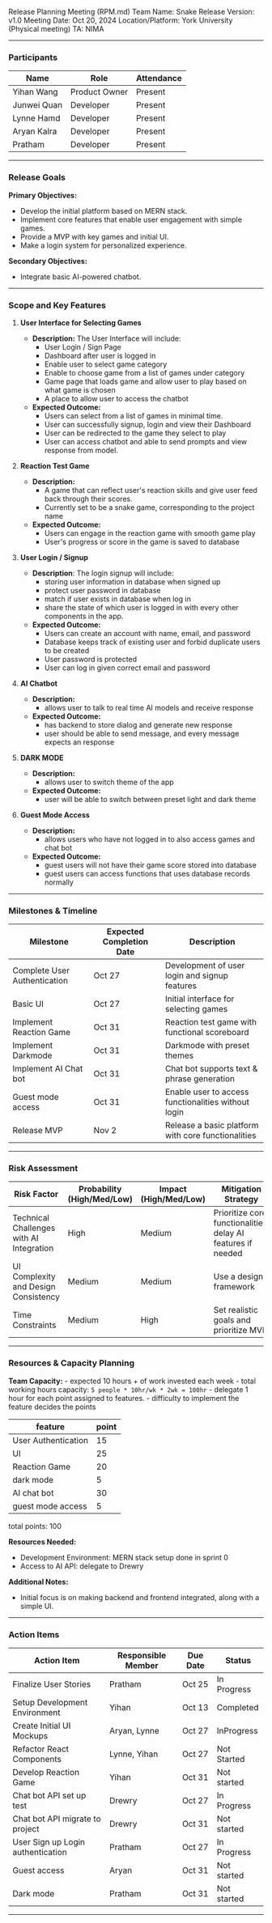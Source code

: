 Release Planning Meeting (RPM.md)
Team Name: Snake
Release Version: v1.0
Meeting Date: Oct 20, 2024
Location/Platform: York University (Physical meeting)
TA: NIMA

---

### Participants

| Name          | Role                   | Attendance |
|---------------|------------------------|------------|
| Yihan Wang    | Product Owner          | Present    |
| Junwei Quan   | Developer              | Present    |
| Lynne Hamd    | Developer              | Present    |
| Aryan Kalra   | Developer              | Present    |
| Pratham       | Developer              | Present    |

---

### Release Goals

**Primary Objectives:**  
- Develop the initial platform based on MERN stack.
- Implement core features that enable user engagement with simple games.
- Provide a MVP with key games and initial UI.
- Make a login system for personalized experience.

**Secondary Objectives:**  
- Integrate basic AI-powered chatbot.

---

### Scope and Key Features

1. **User Interface for Selecting Games**  
   - **Description:** The User Interface will include:
        - User Login / Sign Page
        - Dashboard after user is logged in
        - Enable user to select game category
        - Enable to choose game from a list of games under category
        - Game page that loads game and allow user to play based on what game is chosen
        - A place to allow user to access the chatbot
   - **Expected Outcome:** 
        - Users can select from a list of games in minimal time.
        - User can successfully signup, login and view their Dashboard
        - User can be redirected to the game they select to play
        - User can access chatbot and able to send prompts and view response from model.

2. **Reaction Test Game**  
   - **Description:**
        - A game that can reflect user's reaction skills and give user feed back through their scores.
        - Currently set to be a snake game, corresponding to the project name
   - **Expected Outcome:**
        - Users can engage in the reaction game with smooth game play
        - User's progress or score in the game is saved to database

3. **User Login / Signup**  
   - **Description**: The login signup will include:
        - storing user information in database when signed up
        - protect user password in database
        - match if user exists in database when log in
        - share the state of which user is logged in with every other components in the app.
   - **Expected Outcome:**
        - Users can create an account with name, email, and password
        - Database keeps track of existing user and forbid duplicate users to be created
        - User password is protected
        - User can log in given correct email and password

4. **AI Chatbot**  
   - **Description:**
        - allows user to talk to real time AI models and receive response
   - **Expected Outcome:** 
        - has backend to store dialog and generate new response
        - user should be able to send message, and every message expects an response

5. **DARK MODE**  
   - **Description:**
        - allows user to switch theme of the app
   - **Expected Outcome:** 
        - user will be able to switch between preset light and dark theme

6. **Guest Mode Access**
    - **Description:**
        - allows users who have not logged in to also access games and chat bot
    - **Expected Outcome:**
        - guest users will not have their game score stored into database
        - guest users can access functions that uses database records normally

---

### Milestones & Timeline

| Milestone                   | Expected Completion Date | Description                                        |
|-----------------------------|--------------------------|----------------------------------------------------|
| Complete User Authentication| Oct 27                   | Development of user login and signup features      |
| Basic UI                    | Oct 27                   | Initial interface for selecting games              |
| Implement Reaction Game     | Oct 31                   | Reaction test game with functional scoreboard      |
| Implement Darkmode          | Oct 31                   | Darkmode with preset themes                        |
| Implement AI Chat bot       | Oct 31                   | Chat bot supports text & phrase generation         |
| Guest mode access           | Oct 31                   | Enable user to access functionalities without login|
| Release MVP                 | Nov 2                    | Release a basic platform with core functionalities |


---

### Risk Assessment

| Risk Factor                             | Probability (High/Med/Low) | Impact (High/Med/Low)  | Mitigation Strategy                      |
|-----------------------------------------|----------------------------|------------------------|------------------------------------------|
| Technical Challenges with AI Integration| High                       | Medium                 | Prioritize core functionalities; delay AI features if needed |
| UI Complexity and Design Consistency    | Medium                     | Medium                 | Use a design framework |
| Time Constraints                        | Medium                     | High                   | Set realistic goals and prioritize MVP |


---

### Resources & Capacity Planning

**Team Capacity:**
    - expected 10 hours + of work invested each week
    - total working hours capacity: `5 people * 10hr/wk * 2wk = 100hr`
    - delegate 1 hour for each point assigned to features.
    - difficulty to implement the feature decides the points

| feature | point |
|---------|-------|
| User Authentication | 15 |
| UI | 25 |
| Reaction Game | 20 |
| dark mode | 5 |
| AI chat bot | 30 |
| guest mode access | 5 |

total points: 100

**Resources Needed:**
- Development Environment: MERN stack setup done in sprint 0
- Access to AI API: delegate to Drewry

**Additional Notes:**
- Initial focus is on making backend and frontend integrated, along with a simple UI.

---

### Action Items

| Action Item                   | Responsible Member | Due Date    | Status       |
|-------------------------------|--------------------|-------------|--------------|
| Finalize User Stories         | Pratham       | Oct 25      | In Progress |
| Setup Development Environment | Yihan          | Oct 13      | Completed    |
| Create Initial UI Mockups     | Aryan, Lynne | Oct 27 | InProgress |
| Refactor React Components | Lynne, Yihan | Oct 27 | Not Started |
| Develop Reaction Game    | Yihan | Oct 31 | Not started |
| Chat bot API set up test | Drewry | Oct 27 | In Progress |
| Chat bot API migrate to project | Drewry | Oct 31 | Not started |
| User Sign up Login authentication | Pratham | Oct 27 | In Progress |
| Guest access | Aryan | Oct 31 | Not started |
| Dark mode | Pratham | Oct 31 | Not started |

---